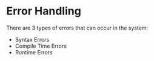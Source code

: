 # Error Handling

There are 3 types of errors that can occur in the system:
- Syntax Errors
- Compile Time Errors
- Runtime Errors